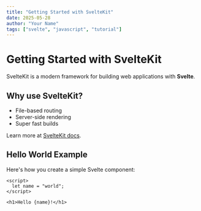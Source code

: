 ```yaml
---
title: "Getting Started with SvelteKit"
date: 2025-05-28
author: "Your Name"
tags: ["svelte", "javascript", "tutorial"]
---
```


# Getting Started with SvelteKit

SvelteKit is a modern framework for building web applications with **Svelte**.

## Why use SvelteKit?

- File-based routing
- Server-side rendering
- Super fast builds

Learn more at [SvelteKit docs](https://kit.svelte.dev).

## Hello World Example

Here's how you create a simple Svelte component:

```svelte
<script>
  let name = "world";
</script>

<h1>Hello {name}!</h1>
